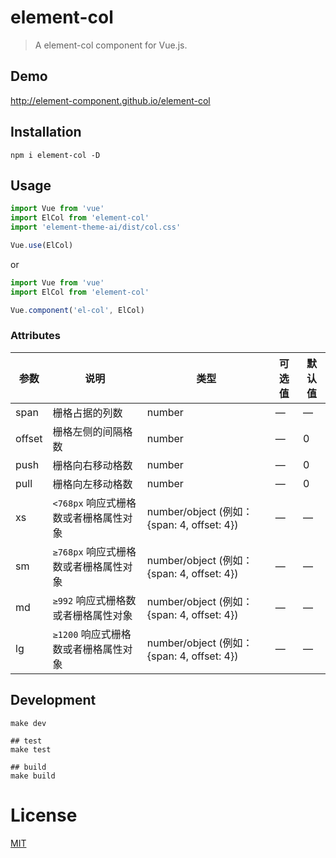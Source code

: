 # element-col
> A element-col component for Vue.js.

## Demo
http://element-component.github.io/element-col

## Installation
```shell
npm i element-col -D
```

## Usage
```javascript
import Vue from 'vue'
import ElCol from 'element-col'
import 'element-theme-ai/dist/col.css'

Vue.use(ElCol)
```

or

```javascript
import Vue from 'vue'
import ElCol from 'element-col'

Vue.component('el-col', ElCol)
```

### Attributes
| 参数      | 说明          | 类型      | 可选值                           | 默认值  |
|---------- |-------------- |---------- |--------------------------------  |-------- |
| span | 栅格占据的列数 | number | — | — |
| offset | 栅格左侧的间隔格数 | number | — | 0 |
| push |  栅格向右移动格数 | number | — | 0 |
| pull |  栅格向左移动格数 | number | — | 0 |
| xs | `<768px` 响应式栅格数或者栅格属性对象 | number/object (例如： {span: 4, offset: 4}) | — | — |
| sm | `≥768px` 响应式栅格数或者栅格属性对象 | number/object (例如： {span: 4, offset: 4}) | — | — |
| md | `≥992` 响应式栅格数或者栅格属性对象 | number/object (例如： {span: 4, offset: 4}) | — | — |
| lg | `≥1200` 响应式栅格数或者栅格属性对象 | number/object (例如： {span: 4, offset: 4}) | — | — |

## Development
```shell
make dev

## test
make test

## build
make build
```

# License
[MIT](https://opensource.org/licenses/MIT)
